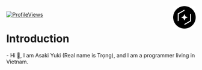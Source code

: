 <!--
**asakiyuki/asakiyuki** is a ✨ _special_ ✨ repository because its `README.md` (this file) appears on your GitHub profile.

Here are some ideas to get you started:

- 🔭 I’m currently working on ...
- 🌱 I’m currently learning ...
- 👯 I’m looking to collaborate on ...
- 🤔 I’m looking for help with ...
- 💬 Ask me about ...
- 📫 How to reach me: ...
- 😄 Pronouns: ...
- ⚡ Fun fact: ...
-->

<img align="right" width="60" src="logo.png"/>

[![ProfileViews](https://komarev.com/ghpvc/?username=asakiyuki&color=1A2130&style=for-the-badge&label=PROFILE+VIEWS&abbreviated=true)](#)


<h1 align="left">Introduction</h1>
- Hi 👋, I am Asaki Yuki (Real name is Trọng), and I am a programmer living in Vietnam.
